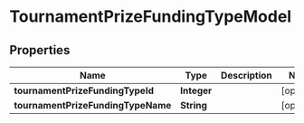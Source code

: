 
# TournamentPrizeFundingTypeModel

## Properties
Name | Type | Description | Notes
------------ | ------------- | ------------- | -------------
**tournamentPrizeFundingTypeId** | **Integer** |  |  [optional]
**tournamentPrizeFundingTypeName** | **String** |  |  [optional]



